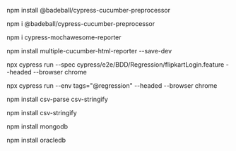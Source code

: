 npm install @badeball/cypress-cucumber-preprocessor 

npm i @badeball/cypress-cucumber-preprocessor

npm i cypress-mochawesome-reporter

npm install multiple-cucumber-html-reporter --save-dev

npx cypress run --spec cypress/e2e/BDD/Regression/flipkartLogin.feature --headed --browser chrome

npx cypress run --env tags="@regression" --headed --browser chrome

npm install csv-parse csv-stringify

npm install csv-stringify

npm install mongodb

npm install oracledb


